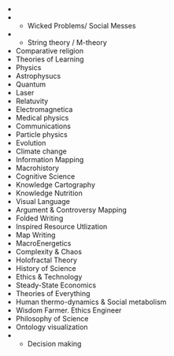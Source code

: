 -
- - Wicked Problems/ Social Messes
- - String theory / M-theory
- Comparative religion
- Theories of Learning
- Physics
- Astrophysucs
- Quantum
- Laser
- Relatuvity
- Electromagnetica
- Medical physics
- Communications
- Particle physics
- Evolution
- Climate change
- Information Mapping
- Macrohistory
- Cognitive Science
- Knowledge Cartography
- Knowledge Nutrition
- Visual Language
- Argument & Controversy Mapping
- Folded Writing
- Inspired Resource Utlization
- Map Writing
- MacroEnergetics
- Complexity & Chaos
- Holofractal Theory
- History of Science
- Ethics & Technology
- Steady-State Economics
- Theories of Everything
- Human thermo-dynamics & Social metabolism
- Wisdom Farmer. Ethics Engineer
- Philosophy of Science
- Ontology visualization
- - Decision making